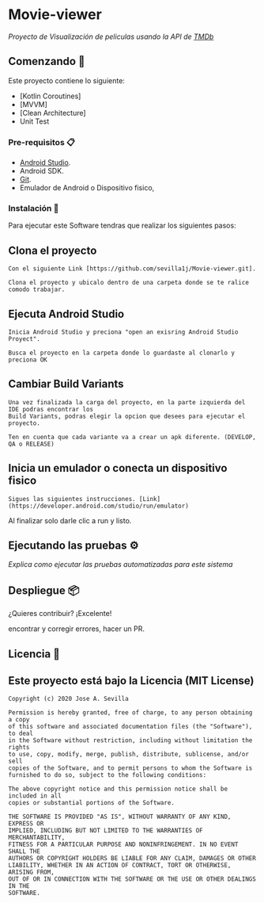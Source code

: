 # Movie-viewer

_Proyecto de Visualización de peliculas usando la API de [TMDb](https://www.themoviedb.org/)_

## Comenzando 🚀

Este proyecto contiene lo siguiente:

  - [Kotlin Coroutines]
  - [MVVM]
  - [Clean Architecture]
  - Unit Test

### Pre-requisitos 📋

 - [Android Studio](https://developer.android.com/studio).
 - Android SDK.
 - [Git](https://git-scm.com/).
 - Emulador de Android o Dispositivo fisico,

### Instalación 🔧

Para ejecutar este Software tendras que realizar los siguientes pasos:

Clona el proyecto
----

```
Con el siguiente Link [https://github.com/sevilla1j/Movie-viewer.git].

Clona el proyecto y ubicalo dentro de una carpeta donde se te ralice comodo trabajar.
```

Ejecuta Android Studio
----

```
Inicia Android Studio y preciona "open an exisring Android Studio Proyect".

Busca el proyecto en la carpeta donde lo guardaste al clonarlo y preciona OK
```

Cambiar Build Variants
----

```
Una vez finalizada la carga del proyecto, en la parte izquierda del IDE podras encontrar los
Build Variants, podras elegir la opcion que desees para ejecutar el proyecto.

Ten en cuenta que cada variante va a crear un apk diferente. (DEVELOP, QA o RELEASE)
```

Inicia un emulador o conecta un dispositivo fisico
----

```
Sigues las siguientes instrucciones. [Link](https://developer.android.com/studio/run/emulator)
```


Al finalizar solo darle clic a run y listo.

## Ejecutando las pruebas ⚙️

_Explica como ejecutar las pruebas automatizadas para este sistema_

## Despliegue 📦

¿Quieres contribuir? ¡Excelente!

encontrar y corregir errores, hacer un PR.

## Licencia 📄

Este proyecto está bajo la Licencia (MIT License)
----
```
Copyright (c) 2020 Jose A. Sevilla

Permission is hereby granted, free of charge, to any person obtaining a copy
of this software and associated documentation files (the "Software"), to deal
in the Software without restriction, including without limitation the rights
to use, copy, modify, merge, publish, distribute, sublicense, and/or sell
copies of the Software, and to permit persons to whom the Software is
furnished to do so, subject to the following conditions:

The above copyright notice and this permission notice shall be included in all
copies or substantial portions of the Software.

THE SOFTWARE IS PROVIDED "AS IS", WITHOUT WARRANTY OF ANY KIND, EXPRESS OR
IMPLIED, INCLUDING BUT NOT LIMITED TO THE WARRANTIES OF MERCHANTABILITY,
FITNESS FOR A PARTICULAR PURPOSE AND NONINFRINGEMENT. IN NO EVENT SHALL THE
AUTHORS OR COPYRIGHT HOLDERS BE LIABLE FOR ANY CLAIM, DAMAGES OR OTHER
LIABILITY, WHETHER IN AN ACTION OF CONTRACT, TORT OR OTHERWISE, ARISING FROM,
OUT OF OR IN CONNECTION WITH THE SOFTWARE OR THE USE OR OTHER DEALINGS IN THE
SOFTWARE.
```
